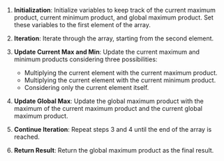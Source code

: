 
1. **Initialization**: Initialize variables to keep track of the current maximum product, current minimum product, and global maximum product. Set these variables to the first element of the array.
   
2. **Iteration**: Iterate through the array, starting from the second element.
   
3. **Update Current Max and Min**: Update the current maximum and minimum products considering three possibilities:
   - Multiplying the current element with the current maximum product.
   - Multiplying the current element with the current minimum product.
   - Considering only the current element itself.
   
4. **Update Global Max**: Update the global maximum product with the maximum of the current maximum product and the current global maximum product.
   
5. **Continue Iteration**: Repeat steps 3 and 4 until the end of the array is reached.

6. **Return Result**: Return the global maximum product as the final result.
